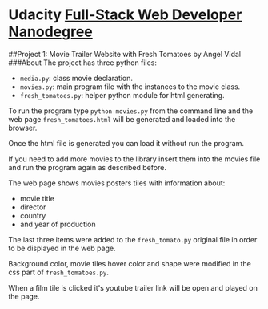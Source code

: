 # Udacity [Full-Stack Web Developer Nanodegree](https://www.udacity.com/course/nd004)
##Project 1: Movie Trailer Website with Fresh Tomatoes </h2>
by Angel Vidal
###About
The project has three python files:
* `media.py`: class movie declaration.
* `movies.py`: main program file with the instances to the movie class.
* `fresh_tomatoes.py`: helper python module for html generating.

To run the program type `python movies.py` from the command line and the web 
page 
`fresh_tomatoes.html` will be generated and loaded into the browser.

Once the html file is generated you can load it without run the program.

If you need to add more movies to the library insert them into the movies file 
and run the program again as described before.

The web page shows movies posters tiles with information about:
* movie title
* director
* country
* and year of production

The last three items were added to the `fresh_tomato.py` original file in order
 to be displayed in the web page. 

Background color, movie tiles hover color and 
shape were modified in the css part of `fresh_tomatoes.py`.

When a film tile is clicked it's youtube trailer link will be open and played 
on the page. 
